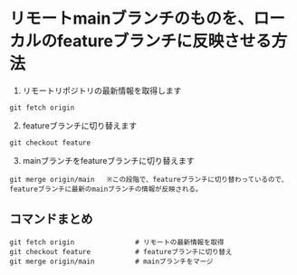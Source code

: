# リモートmainブランチのものを、ローカルのfeatureブランチに反映させる方法

1. リモートリポジトリの最新情報を取得します
```
git fetch origin
```
2. featureブランチに切り替えます
```
git checkout feature
```
3. mainブランチをfeatureブランチに切り替えます
```
git merge origin/main   ※この段階で、featureブランチに切り替わっているので、featureブランチに最新のmainブランチの情報が反映される。
```

## コマンドまとめ

```
git fetch origin               # リモートの最新情報を取得
git checkout feature           # featureブランチに切り替え
git merge origin/main          # mainブランチをマージ
```

